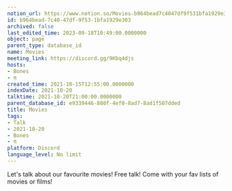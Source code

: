 ```yaml
---
notion_url: https://www.notion.so/Movies-b964bead7c4047df9f531bfa1929e303
id: b964bead-7c40-47df-9f53-1bfa1929e303
archived: false
last_edited_time: 2023-09-18T10:49:00.0000000
object: page
parent_type: database_id
name: Movies
meeting_link: https://discord.gg/9Kbq4djs
hosts:
- Bones
- π
created_time: 2021-10-15T12:55:00.0000000
indexDate: 2021-10-20
talktime: 2021-10-20T21:00:00.0000000
parent_database_id: e9339446-880f-4ef0-8ad7-8ad1f507dded
title: Movies
tags:
- Talk
- 2021-10-20
- Bones
- π
platform: Discord
language_level: No limit
---
```


Let's talk about our favourite movies!
Free talk! Come with your fav lists of movies or films!


